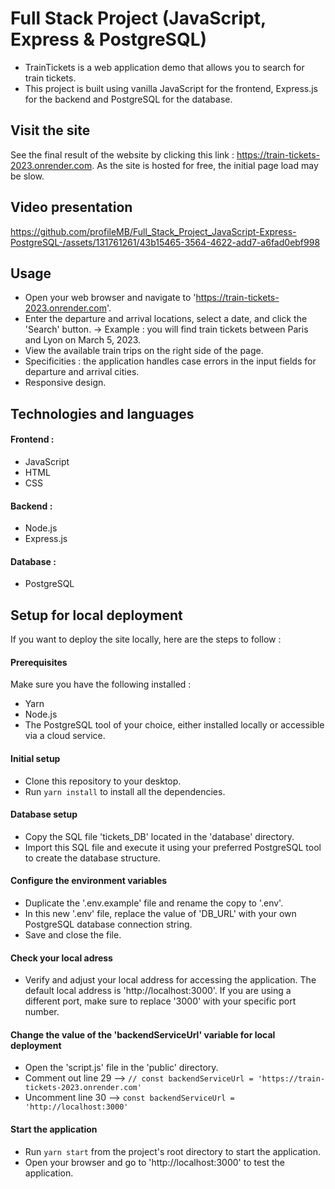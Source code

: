 # Full Stack Project (JavaScript, Express & PostgreSQL)
- TrainTickets is a web application demo that allows you to search for train tickets.
- This project is built using vanilla JavaScript for the frontend, Express.js for the backend and PostgreSQL for the database.

## Visit the site
See the final result of the website by clicking this link : https://train-tickets-2023.onrender.com. As the site is hosted for free, the initial page load may be slow.

## Video presentation




https://github.com/profileMB/Full_Stack_Project_JavaScript-Express-PostgreSQL-/assets/131761261/43b15465-3564-4622-add7-a6fad0ebf998





## Usage
- Open your web browser and navigate to 'https://train-tickets-2023.onrender.com'.
- Enter the departure and arrival locations, select a date, and click the 'Search' button.
    → Example : you will find train tickets between Paris and Lyon on March 5, 2023.
- View the available train trips on the right side of the page.
- Specificities : the application handles case errors in the input fields for departure and arrival cities.
- Responsive design.


## Technologies and languages
#### Frontend :
- JavaScript
- HTML
- CSS

#### Backend :
- Node.js
- Express.js

#### Database :
- PostgreSQL



## Setup for local deployment
If you want to deploy the site locally, here are the steps to follow :

#### Prerequisites
Make sure you have the following installed :
- Yarn
- Node.js
- The PostgreSQL tool of your choice, either installed locally or accessible via a cloud service.

#### Initial setup
- Clone this repository to your desktop.
- Run `yarn install` to install all the dependencies.

#### Database setup
- Copy the SQL file 'tickets_DB' located in the 'database' directory.
- Import this SQL file and execute it using your preferred PostgreSQL tool to create the database structure.

#### Configure the environment variables
- Duplicate the '.env.example' file and rename the copy to '.env'.
- In this new '.env' file, replace the value of 'DB_URL' with your own PostgreSQL database connection string.
- Save and close the file.

#### Check your local adress
- Verify and adjust your local address for accessing the application. The default local address is 'http://localhost:3000'. If you are using a different port, make sure to replace '3000' with your specific port number.

#### Change the value of the 'backendServiceUrl' variable for local deployment
- Open the 'script.js' file in the 'public' directory.
- Comment out line 29 --> `// const backendServiceUrl = 'https://train-tickets-2023.onrender.com'`
- Uncomment line 30 --> `const backendServiceUrl = 'http://localhost:3000'`

#### Start the application
- Run `yarn start` from the project's root directory to start the application.
- Open your browser and go to 'http://localhost:3000' to test the application.
